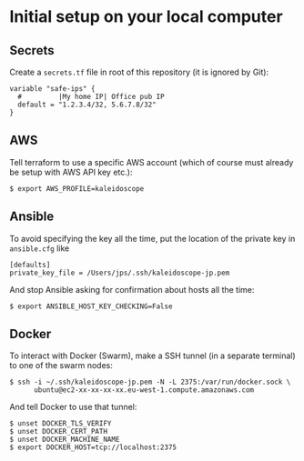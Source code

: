 # Initial setup on your local computer

## Secrets

Create a `secrets.tf` file in root of this repository (it is ignored by Git):

    variable "safe-ips" {
      #         |My home IP| Office pub IP
      default = "1.2.3.4/32, 5.6.7.8/32"
    }

## AWS

Tell terraform to use a specific AWS account (which of course must already be setup with AWS API key etc.):

    $ export AWS_PROFILE=kaleidoscope

## Ansible

To avoid specifying the key all the time, put the location of the private key in `ansible.cfg` like

    [defaults]
    private_key_file = /Users/jps/.ssh/kaleidoscope-jp.pem

And stop Ansible asking for confirmation about hosts all the time:

    $ export ANSIBLE_HOST_KEY_CHECKING=False

## Docker

To interact with Docker (Swarm), make a SSH tunnel (in a separate terminal) to one of the swarm nodes:

    $ ssh -i ~/.ssh/kaleidoscope-jp.pem -N -L 2375:/var/run/docker.sock \
          ubuntu@ec2-xx-xx-xx-xx.eu-west-1.compute.amazonaws.com

And tell Docker to use that tunnel:

    $ unset DOCKER_TLS_VERIFY
    $ unset DOCKER_CERT_PATH
    $ unset DOCKER_MACHINE_NAME
    $ export DOCKER_HOST=tcp://localhost:2375
